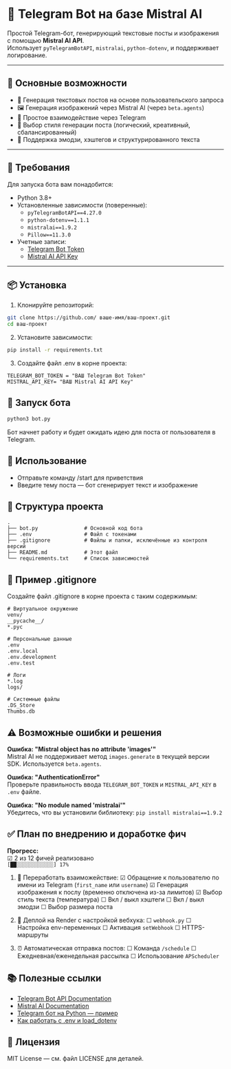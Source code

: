 # 🤖 Telegram Bot на базе Mistral AI

Простой Telegram-бот, генерирующий текстовые посты и изображения с помощью **Mistral AI API**.  
Использует `pyTelegramBotAPI`, `mistralai`, `python-dotenv`, и поддерживает логирование.

---

## 📌 Основные возможности

- 🚀 Генерация текстовых постов на основе пользовательского запроса  
- 🖼 Генерация изображений через Mistral AI (через `beta.agents`)  
- 📱 Простое взаимодействие через Telegram  
- 🧠 Выбор стиля генерации поста (логический, креативный, сбалансированный)
- 🧾 Поддержка эмодзи, хэштегов и структурированного текста  

---

## 🔧 Требования

Для запуска бота вам понадобится:

- Python 3.8+
- Установленные зависимости (поверенные):
  - `pyTelegramBotAPI==4.27.0`
  - `python-dotenv==1.1.1`
  - `mistralai==1.9.2`
  - `Pillow==11.3.0`
- Учетные записи:
  - [Telegram Bot Token](https://core.telegram.org/bots/api )
  - [Mistral AI API Key](https://mistral.ai )

---

## 📦 Установка

1. Клонируйте репозиторий:

```bash
git clone https://github.com/ ваше-имя/ваш-проект.git
cd ваш-проект
```

2. Установите зависимости:

```bash
pip install -r requirements.txt
```

3. Создайте файл .env в корне проекта:

```env
TELEGRAM_BOT_TOKEN = "ВАШ Telegram Bot Token"
MISTRAL_API_KEY= "ВАШ Mistral AI API Key"
```

## 🚀 Запуск бота

```bash
python3 bot.py
```

Бот начнет работу и будет ожидать идею для поста от пользователя в Telegram.

## 📱 Использование

- Отправьте команду /start для приветствия
- Введите тему поста — бот сгенерирует текст и изображение

## 📁 Структура проекта
```
.
├── bot.py               # Основной код бота
├── .env                 # Файл с токенами
├── .gitignore           # Файлы и папки, исключённые из контроля версий
├── README.md            # Этот файл
└── requirements.txt     # Список зависимостей
```

## 📝 Пример .gitignore

Создайте файл .gitignore в корне проекта с таким содержимым:
```
# Виртуальное окружение
venv/
__pycache__/
*.pyc

# Персональные данные
.env
.env.local
.env.development
.env.test

# Логи
*.log
logs/

# Системные файлы
.DS_Store
Thumbs.db
```

## ⚠️ Возможные ошибки и решения

**Ошибка: "Mistral object has no attribute 'images'"**  
Mistral AI не поддерживает метод `images.generate` в текущей версии SDK. Используется `beta.agents`.

**Ошибка: "AuthenticationError"**  
Проверьте правильность ввода `TELEGRAM_BOT_TOKEN` и `MISTRAL_API_KEY` в `.env` файле.

**Ошибка: "No module named 'mistralai'"**  
Убедитесь, что вы установили библиотеку: `pip install mistralai==1.9.2`

## ✅ План по внедрению и доработке фич

**Прогресс:**   
☑ 2 из 12 фичей реализовано  
`[██░░░░░░░░░░░░] 17%`

1. 🔄 Переработать взаиможействие:
   ☑ Обращение к пользователю по имени из Telegram (`first_name` или `username`)
   ☑ Генерация изображения к послу (временно отключена из-за лимитов)
   ☑ Выбор стиль текста (температура)
   ☐ Вкл / выкл хэштеги
   ☐ Вкл / выкл эмодзи
   ☐ Выбор размера поста

2. 🚀 Деплой на Render с настройкой вебхука:
   ☐ `webhook.py`
   ☐ Настройка env-переменных
   ☐ Активация `setWebhook`
   ☐ HTTPS-маршруты

3. ⏰ Автоматическая отправка постов:
   ☐ Команда `/schedule`
   ☐ Ежедневная/еженедельная рассылка
   ☐ Использование `APScheduler`

## 📚 Полезные ссылки

- [Telegram Bot API Documentation](https://core.telegram.org/bots/api )
- [Mistral AI Documentation](https://docs.mistral.ai/ )
- [Telegram бот на Python — пример](https://habr.com/ru/articles/750332/ )
- [Как работать с .env и load_dotenv](https://habr.com/ru/articles/662406/ )

## 📝 Лицензия
MIT License — см. файл LICENSE для деталей.